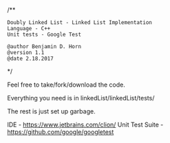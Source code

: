 /**
    
    Doubly Linked List - Linked List Implementation
    Language - C++
    Unit tests - Google Test

    @author Benjamin D. Horn
    @version 1.1
    @date 2.18.2017
*/

Feel free to take/fork/download the code. 

Everything you need is in linkedList/linkedList/tests/

The rest is just set up garbage.

IDE - https://www.jetbrains.com/clion/
Unit Test Suite - https://github.com/google/googletest




